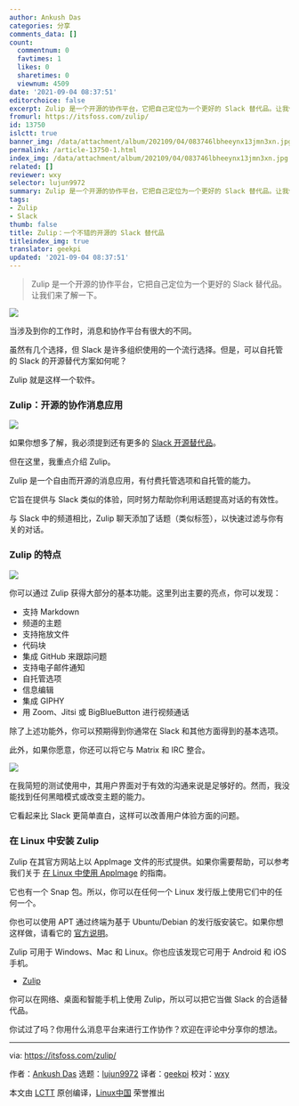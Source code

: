 ```yaml
---
author: Ankush Das
categories: 分享
comments_data: []
count:
  commentnum: 0
  favtimes: 1
  likes: 0
  sharetimes: 0
  viewnum: 4509
date: '2021-09-04 08:37:51'
editorchoice: false
excerpt: Zulip 是一个开源的协作平台，它把自己定位为一个更好的 Slack 替代品。让我们来了解一下。
fromurl: https://itsfoss.com/zulip/
id: 13750
islctt: true
banner_img: /data/attachment/album/202109/04/083746lbheeynx13jmn3xn.jpg
permalink: /article-13750-1.html
index_img: /data/attachment/album/202109/04/083746lbheeynx13jmn3xn.jpg.thumb.jpg
related: []
reviewer: wxy
selector: lujun9972
summary: Zulip 是一个开源的协作平台，它把自己定位为一个更好的 Slack 替代品。让我们来了解一下。
tags:
- Zulip
- Slack
thumb: false
title: Zulip：一个不错的开源的 Slack 替代品
titleindex_img: true
translator: geekpi
updated: '2021-09-04 08:37:51'
---
```



> 
> Zulip 是一个开源的协作平台，它把自己定位为一个更好的 Slack 替代品。让我们来了解一下。
> 
> 
> 


![](/data/attachment/album/202109/04/083746lbheeynx13jmn3xn.jpg)


当涉及到你的工作时，消息和协作平台有很大的不同。


虽然有几个选择，但 Slack 是许多组织使用的一个流行选择。但是，可以自托管的 Slack 的开源替代方案如何呢？


Zulip 就是这样一个软件。


### Zulip：开源的协作消息应用


![](/data/attachment/album/202109/04/083751q5f4nc4o5c33cwnk.png)


如果你想多了解，我必须提到还有更多的 [Slack 开源替代品](https://itsfoss.com/open-source-slack-alternative/)。


但在这里，我重点介绍 Zulip。


Zulip 是一个自由而开源的消息应用，有付费托管选项和自托管的能力。


它旨在提供与 Slack 类似的体验，同时努力帮助你利用话题提高对话的有效性。


与 Slack 中的频道相比，Zulip 聊天添加了话题（类似标签），以快速过滤与你有关的对话。


### Zulip 的特点


![](/data/attachment/album/202109/04/083751flh8l5j818j8gby2.png)


你可以通过 Zulip 获得大部分的基本功能。这里列出主要的亮点，你可以发现：


* 支持 Markdown
* 频道的主题
* 支持拖放文件
* 代码块
* 集成 GitHub 来跟踪问题
* 支持电子邮件通知
* 自托管选项
* 信息编辑
* 集成 GIPHY
* 用 Zoom、Jitsi 或 BigBlueButton 进行视频通话


除了上述功能外，你可以预期得到你通常在 Slack 和其他方面得到的基本选项。


此外，如果你愿意，你还可以将它与 Matrix 和 IRC 整合。


![](/data/attachment/album/202109/04/083751yr3yltmwl6ttd8lr.png)


在我简短的测试使用中，其用户界面对于有效的沟通来说是足够好的。然而，我没能找到任何黑暗模式或改变主题的能力。


它看起来比 Slack 更简单直白，这样可以改善用户体验方面的问题。


### 在 Linux 中安装 Zulip


Zulip 在其官方网站上以 AppImage 文件的形式提供。如果你需要帮助，可以参考我们关于 [在 Linux 中使用 AppImage](https://itsfoss.com/use-appimage-linux/) 的指南。


它也有一个 Snap 包。所以，你可以在任何一个 Linux 发行版上使用它们中的任何一个。


你也可以使用 APT 通过终端为基于 Ubuntu/Debian 的发行版安装它。如果你想这样做，请看它的 [官方说明](https://zulip.com/help/desktop-app-install-guide)。


Zulip 可用于 Windows、Mac 和 Linux。你也应该发现它可用于 Android 和 iOS 手机。


* [Zulip](https://zulip.com/)


你可以在网络、桌面和智能手机上使用 Zulip，所以可以把它当做 Slack 的合适替代品。


你试过了吗？你用什么消息平台来进行工作协作？欢迎在评论中分享你的想法。




---


via: <https://itsfoss.com/zulip/>


作者：[Ankush Das](https://itsfoss.com/author/ankush/) 选题：[lujun9972](https://github.com/lujun9972) 译者：[geekpi](https://github.com/geekpi) 校对：[wxy](https://github.com/wxy)


本文由 [LCTT](https://github.com/LCTT/TranslateProject) 原创编译，[Linux中国](https://linux.cn/) 荣誉推出